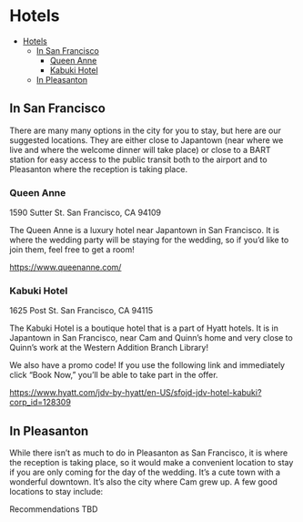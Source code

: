 # Hotels

- [Hotels](#hotels)
  - [In San Francisco](#in-san-francisco)
    - [Queen Anne](#queen-anne)
    - [Kabuki Hotel](#kabuki-hotel)
  - [In Pleasanton](#in-pleasanton)


## In San Francisco

There are many many options in the city for you to stay, but here are our suggested locations. They are either close to Japantown (near where we live and where the welcome dinner will take place) or close to a BART station for easy access to the public transit both to the airport and to Pleasanton where the reception is taking place.

### Queen Anne

1590 Sutter St. 
San Francisco, CA 94109

The Queen Anne is a luxury hotel near Japantown in San Francisco. It is where the wedding party will be staying for the wedding, so if you’d like to join them, feel free to get a room!

<https://www.queenanne.com/> 

### Kabuki Hotel

1625 Post St. 
San Francisco, CA 94115

The Kabuki Hotel is a boutique hotel that is a part of Hyatt hotels. It is in Japantown in San Francisco, near Cam and Quinn’s home and very close to Quinn’s work at the Western Addition Branch Library! 

We also have a promo code! If you use the following link and immediately click “Book Now,” you’ll be able to take part in the offer. 

<https://www.hyatt.com/jdv-by-hyatt/en-US/sfojd-jdv-hotel-kabuki?corp_id=128309>

## In Pleasanton

While there isn’t as much to do in Pleasanton as San Francisco, it is where the reception is taking place, so it would make a convenient location to stay if you are only coming for the day of the wedding. It’s a cute town with a wonderful downtown. It’s also the city where Cam grew up. A few good locations to stay include:

Recommendations TBD

